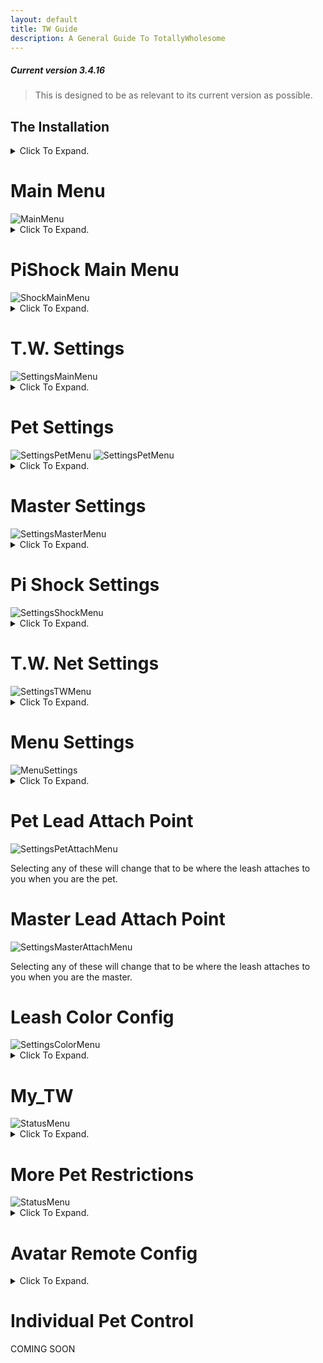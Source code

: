 ```yaml
---
layout: default
title: TW Guide
description: A General Guide To TotallyWholesome
---
```


##### Current version 3.4.16
> This is designed to be as relevant to its current version as possible.

<h2><a id="The_Installation">The Installation</a></h2>

<details>
  <summary>Click To Expand.</summary>

  <h4>1. Run Melonloader Installer</h4>
  <h4>2. Go find mods folder (Probably at C:\Program Files (x86)\Steam\steamapps\common\ChilloutVR\)</h4>
  <h4>3. Drag and drop the mod into the mods folder</h4>
  <h4>4. Run CVR</h4>

  <p>
  If you have any problems with the above I recommend you go to youtube and find some videos on how to use a computer.
  <br>If you have any problems AFTER the above I recommend you do "!logs" in the support channel and follow the instructions given.
  </p>

</details>
  
<h1><a id="Main_Menu">Main Menu</a></h1>
<img src="https://github.com/TotallyWholesome/TotallyWholesome-Wiki/assets/105324215/aeba77eb-160a-4e71-b0d6-d2376c8fb9ea" alt="MainMenu">

<details>
  <summary>Click To Expand.</summary>

  Once you have loaded into CVR and go to your QuickMenu, you should see a new tab in the top right. Clicking this tab will bring you to this first menu, the main menu. <i>After you accept the EULA.</i>

  <h3>Remove Leash</h3>
  Remove Leash does as it says. If you have <i>ANY</i> leashes attached clicking this button will remove <i>ALL</i> of the leashes.

  <h3>Clear Notifications</h3>
  Clear Notifications clears all current notifications, even those that are <i>currently</i> pending. This is more used if you need to remove a build-up of T.W. requests.

  <h3>TW Settings</h3>
  A collection of settings for T.W. <a href="#T.W._Settings">ReadMore</a>

  <h3>My TW</h3>
  A collection of settings referring to your T.W. status and other information. <a href="#My_TW">ReadMore</a>

  <h3>Gag Pets</h3>
  This toggle will attempt to gag <i>ALL</i> pets leashed. <i>This will fail if the pet does not have force mute allowed.</i>

  <h3>More Pet Restrictions</h3>
  A collection of restriction options that affect all connected pets, as long as the said pet has said restriction enabled. <a href="#More_Pet_Restrictions">ReadMore</a>

  <h3>Avatar Remote Config</h3>
  A collection of your current avatar parameters that you can set to allow the Master to control. <a href="#Avatar_Remote_Config">ReadMore</a>

  <h3>Individual Pet Controls</h3>
  A collection of your current pets allows for individual control of each pet. <a href="#Individual_Pet_Control">ReadMore</a>

  <h3>Leash Length</h3>
  Sets the length for <i>ALL</i> pet leashes. <i>THIS WILL NOT CHANGE YOUR LEASH!</i>

  <h3>Lovense Strength</h3>
  Sets the strength for <i>ALL</i> connected pet lovense. <i>THIS WILL NOT EFFECT YOUR LOVENSE!</i>
    
</details>

<h1><a id="PiShock_Main_Menu">PiShock Main Menu</a></h1>
<img src="https://user-images.githubusercontent.com/105324215/191076782-3fd1c962-eafe-4843-b431-c14f2bdc3e8e.png" alt="ShockMainMenu">

<details>
  <summary>Click To Expand.</summary>

  Under the Main Menu we have the PiShock Main Menu.

  <h3>Beep</h3>
  It beeps <i>ALL</i> connected pet PiShock devices. <i>BEEP</i>

  <h3>Vibrate</h3>
  It vibrates <i>ALL</i> connected pet PiShock devices. <i>BRR</i>

  <h3>Shock</h3>
  It shocks <i>ALL</i> connected pet PiShock devices. <i>BZZT</i>

  <h3>Height Control</h3>
  Toggles on and off height control for <i>ALL</i> connected pet PiShock devices. 

  <h3>Strength</h3>
  The strength of the Beep, Vibrate, and Shock for <i>ALL</i> connected pet PiShock devices.

  <h3>Duration</h3>
  The duration of the Beep, Vibrate, and Shock for <i>ALL</i> connected pet PiShock devices.

  <h3>Shock Height</h3>
  Sets the height at which if the pet goes over it will trigger height control.

  <h3>Shock Height Max Strength</h3>
  The max strength shock that the pet will receive when going over the height control limit.

  <h3>Shock Height Min Strength</h3>
  The min strength shock that the pet will receive when going over the height control limit.

  <h3>Shock Height Step Strength</h3>
  How fast the shocks go from Min Strength to Max Strength.

</details>  

<h1><a id="T.W._Settings">T.W. Settings</a></h1>
<img src="https://github.com/TotallyWholesome/TotallyWholesome-Wiki/assets/105324215/228378e4-c149-485d-89b8-309864c9bc6a" alt="SettingsMainMenu">

<details>
  <summary>Click To Expand.</summary>

  The first grouping under T.W. Settings

  <h3>TW Branches</h3>
  Contains the option to pick which release you will use. <i>Beta Requires Beta Key</i> (Changes on next start-up)
  
  <h3>Restart Buttplug</h3>
  Attempts to restart Buttplug.io
  
  <h3>Test Toys</h3>
  Vibrates your connected Lovense toys and beeps your connected Pishock toys.
    
  <h3>Reload Config</h3>
  Reloads the T.W. Settings config.
  
  <h3>Menu Settings</h3>
  A collection of menus that you can show or hide from the main menu. <a href="#Menu_Settings">ReadMore</a>
  
  <h3>Hide The Leash</h3>
  Toggles if any leash attached to you is hidden from everyone <i>INCLUDING YOU</i> or not.

  <h3>Private Leash</h3>
  Toggles if any leash attached to you is hidden from everyone <i>EXCLUDING PET AND MASTER</i> or not.

  <h3>Auto Accept Requests From Friends Only</h3>
  Checks to see if you have "Auto Accept Pet Requests" or "Auto Accept Master Requests" enabled then checks if the person requesting is your friend. If they are the request will be accepted.
  
  <h3>Disable TW Notification System</h3>
  Toggles if T.W. will use the TW system for notifications.

  <h3>Pet/Master Join Notifications</h3>
  Toggles if you will receive notifications when your Pet or Master joins.

  <h3>Use ActionMenu Controls</h3>
  Toggles if you will be able to control TW through the action menu. <i>Requires ActionMenu Mod</i>

  <h3>Hide TW Nameplate Badges</h3>
  Toggles if you will see badges on nameplates.

</details>  

<h1><a id="Pet_Settings">Pet Settings</a></h1>
<img src="https://github.com/TotallyWholesome/TotallyWholesome-Wiki/assets/105324215/f2edd74b-2d19-4fc7-81cb-75c9cf15bbf0" alt="SettingsPetMenu">
<img src="https://github.com/TotallyWholesome/TotallyWholesome-Wiki/assets/105324215/f2320fb2-3f7e-4c6f-bd5a-eb01e5f126ca" alt="SettingsPetMenu">

<details>
  <summary>Click To Expand.</summary>

  Settings for when you are a pet.
  
  <h3>Pet Lead Attach Point</h3>
  Sets where the lead will attach to your body when you are a pet. <a href="#Pet_Lead_Attach_Point">ReadMore</a>
  
  <h3>Auto Accept Pet Request</h3>
  Does as it says. Auto Accepts pet requests from anyone that isn't blocked on T.W.

  <h3>Allow Force Mute</h3>
  Allows for Master to mute you.

  <h3>Enable Muffled Mode</h3>
  If "Allow Force Mute" is on along with this toggle you will be muffled instead of muted.

  <h3>Enable Toy Control</h3>
  Enable to allow for Lovense integration with T.W. <a href="https://wiki.totallywholeso.me/ToyIntegrations">Setup</a>

  <h3>Allow Toy Control</h3>
  Allow for your connected toy to be controlled through T.W.

  <h3>Follow Master On World Change</h3>
  If Master has "Allow Pet To Follow You" enabled when your master moves to a new world you will be pulled with them.

  <h3>Allow World/Prop Pinning</h3>
  Allows for your leash to be set to a prop by your master.

  <h3>Allow Movement Controls</h3>
  Sets if your master will be able to disallow you from flying or sitting.

  <h3>Allow Blindfolding</h3>
  Allows for Master to blind you.

  <h3>Allow Deafening</h3>
  Allows for Master to deafen you.

  <h3>Blindness Radius</h3>
  Sets how far you will be able to see while blind. Higher number = See more

  <h3>Deafen Attenuation</h3>
  Sets how much noise will be filtered out. 

</details>  
 
<h1><a id="Master_Settings">Master Settings</a></h1>
<img src="https://user-images.githubusercontent.com/105324215/191077785-fd1f700a-bb19-4157-9172-24f0937025d5.png" alt="SettingsMasterMenu">

<details>
  <summary>Click To Expand.</summary>

  Settings for when you are a master.

  <h3>Master Lead Attach Point</h3>
  Sets where the lead will attach to your body when you are a master. <a href="#Master_Lead_Attach_Point">ReadMore</a>
  
  <h3>Allow Pet To Follow You</h3>
  Sends world change to pets to allow them to follow.

  <h3>Auto Accept Master Requests</h3>
  Does as it says. Auto Accepts Master Requests from *anyone* that is not blocked through T.W.

</details>  

<h1><a id="Pi_Shock_Settings">Pi Shock Settings</a></h1>
<img src="https://user-images.githubusercontent.com/105324215/191077941-f98c1fa7-0701-449c-a710-4ffd8e589ee8.png" alt="SettingsShockMenu">

<details>
  <summary>Click To Expand.</summary>

  Settings for enabling Pi Shock features.
  
  <h3>Shocker Management</h3>
  <i>Covered in Setup Video.</i> <img src="https://totallywholeso.me/assets/vid/PiShockSetupTW.mp4" alt="Click-Me-For-Setup-Video">

  <h3>Allow Shock Control</h3>
  Enable to allow for Pi Shock integration with T.W.

  <h3>Allow Beep</h3>
  Allow Master to Beep PiShock Devices.

  <h3>Allow Vibrate</h3>
  Allow Master to Vibrate PiShock Devices.

  <h3>Allow Shock</h3>
  Allow Master to Shock PiShock Devices.

  <h3>Allow Height Control</h3>
  Allow Master to toggle height control.

  <h3>Height Control Warning</h3>
  Receive a warning when you are about to trigger the height control shock.
  
  <h3>Random Shocker Mode</h3>
  Sends shocks to a random shocker device.

</details>  

<h1><a id="T.W._Net_Settings">T.W. Net Settings</a></h1>
<img src="https://github.com/TotallyWholesome/TotallyWholesome-Wiki/assets/105324215/4188f782-e3a6-4985-bc83-9d099e9152ab" alt="SettingsTWMenu">

<details>
  <summary>Click To Expand.</summary>

  Settings for connecting with T.W.

  <h3>Disconnect From TWNet</h3>
  Should not need to be used. Disconnects you from TW Network.

  <h3>Reconnect to TWNet</h3>
  Should not need to be used. TW will auto-reconnect unless disconnected using "Disconnect From TWNet".

  <h3>Leash Style</h3>
  Allows for setting the style of the leash. Local Only.

  <h3>Leash Color Config</h3>
  Menu for changing your leash color. <a href="#Leash_Colour">ReadMore</a>
  
  <h3>Custom Leash Colour</h3>
  Enable for custom color

  <h3>Hide Custom Leash Style</h3>
  Allows for Custom Leash Style to be hidden. Custom is a user-setup leash style, not a default leash style.

</details>  

<h1><a id="Menu_Settings">Menu Settings</a></h1>
<img src="https://user-images.githubusercontent.com/105324215/191078429-7af49ce2-f1c3-4213-9a56-268789b4c812.png" alt="MenuSettings">

<details>
  <summary>Click To Expand.</summary>

  <h3>Logo Position Y</h3>
  Sets the T.W. logo, <i>the one used to open the menu</i> up and down position. 
  
  <h3>Logo Position X</h3>
  Sets the T.W. logo, <i>the one used to open the menu</i> left and right position. 
  
  <h3>Hide Pi Shock Elements</h3>
  Enabling hides the Pi Shock Elements from the Main Menu.

  <h3>Hide Toy Strength</h3>
  Enabling hides the toy strength slider from the Main Menu.

</details>  

<h1><a id="Pet_Lead_Attach_Point">Pet Lead Attach Point</a></h1>
<img src="https://user-images.githubusercontent.com/105324215/191078706-761d6008-363d-40c5-a8b6-544105c61682.png" alt="SettingsPetAttachMenu">

Selecting any of these will change that to be where the leash attaches to you when you are the pet.

<h1><a id="Master_Lead_Attach_Point">Master Lead Attach Point</a></h1>
<img src="https://user-images.githubusercontent.com/105324215/191078745-368d4567-ce60-4bc2-b2e1-6c8aa52a4742.png" alt="SettingsMasterAttachMenu">

Selecting any of these will change that to be where the leash attaches to you when you are the master.

<h1><a id="Leash_Colour">Leash Color Config</a></h1>
<img src="https://user-images.githubusercontent.com/105324215/191078796-ebfe2415-c727-4fe3-b9c5-144d7169ff78.png" alt="SettingsColorMenu">

<details>
  <summary>Click To Expand.</summary>

  <h3>Save</h3>
  Sets the color in the color preview box as your leash color.

</details>  

<h1><a id="My_TW">My_TW</a></h1>
<img src="https://github.com/TotallyWholesome/TotallyWholesome-Wiki/assets/105324215/6bb32196-d626-4308-b9be-dc2c80bccf75" alt="StatusMenu">

<details>
  <summary>Click To Expand.</summary>

  Menus for status <i>Some changes here will show on the button used to open the menu.</i>

  <h3>Enable Status</h3>
  Enables having a T.W. Logo near your nametag.

  <h3>Display Special Badge</h3>
  Enabled Special tag on the T.W. logo if you have one.

  <h3>Hide Status In Public</h3>
  Hides T.W. Status in public worlds.

  <h3>Show Device Status</h3>
  Enables an icon to be shown if others have devices connected.

  <h3>Show Auto Accept</h3>
  Enables an icon to be shown if others have Auto Accept enabled.

  <h3>Enter Rank Key</h3>
  You get one of these if you are in the Beta.

  <h3>My Achievements</h3>
  An April fools prank that stuck. A menu to see all of the achievements you have got through TW.

  <h3>Other stuff</h3>
  Buttons for Discord, PiShock Homepage, Licences, and Eula.
  
</details>  

<h1><a id="#More_Pet_Restrictions">More Pet Restrictions</a></h1>
<img src="https://github.com/TotallyWholesome/TotallyWholesome-Wiki/assets/105324215/272a0c33-3dc2-448d-a236-f0028d17e202" alt="StatusMenu">

<details>
  <summary>Click To Expand.</summary>

  Menu for pet restrictions. Changing these options affects all connected pets.

  <h3>Temp Leash Unlock</h3>
  Temporarily unlocks all leashes.

  <h3>Disallow Flight</h3>
  Attempts to disallow flight for all pets.

  <h3>Disallow Seats</h3>
  Attempts to disallow seats for all pets.

  <h3>Blindfold</h3>
  Attempts to blindfold all pets.

  <h3>Deafen</h3>
  Attempts to deafen all pets.

  <h3>Set World Pin</h3>
  Will make a target that appears to come from your hand. Once triggered a world pin will be set that can be used to leash all pets too.

  <h3>Lock Leash to World Pin</h3>
  Uses world pin set by "Set World Pin" to attempt to leash all pets to world pin.

  <h3>Select Bound Prop</h3>
  Opens up a menu that shows current props available to set as leash points.

  <h3>Lock Leash to Prop</h3>
  Toggles on and off attempting to set all pets' leash points to whichever prop is set in "Select Bound Prop".
  
</details>

<h1><a id="Avatar_Remote_Config">Avatar Remote Config</a></h1>

<details>
  <summary>Click To Expand.</summary>
<br>
<img src="https://user-images.githubusercontent.com/105324215/191087313-2e6a512c-a481-4fca-824f-21614a7e2126.png" alt="AvatarRemoteConfig">
  
<h3>Parameters</h3>
Enabling any of the parameters you see will allow the master to control them.
  
</details>

<h1><a id="Individual_Pet_Control">Individual Pet Control</a></h1>
COMING SOON
